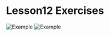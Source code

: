 # Lesson12 Exercises

![Example ](https://imgur.com/FWlgkNd.jpg)
![Example ](hhttps://imgur.com/qUcWOeK.jpg)




